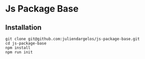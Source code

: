 # Js Package Base

## Installation
```
git clone git@github.com:juliendargelos/js-package-base.git
cd js-package-base
npm install
npm run init
```
